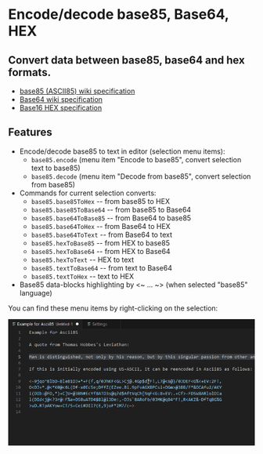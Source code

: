 # Encode/decode base85, Base64, HEX

## Convert data between base85, base64 and hex formats.

 - [base85 (ASCII85) wiki specification](https://en.wikipedia.org/wiki/Ascii85)
 - [Base64 wiki specification](https://en.wikipedia.org/wiki/Base64)
 - [Base16 HEX specification](https://en.wikipedia.org/wiki/Hexadecimal)

## Features

 - Encode/decode base85 to text in editor (selection menu items):
   - `base85.encode` (menu item "Encode to base85", convert selection text to base85)
   - `base85.decode` (menu item "Decode from base85", convert selection from base85)
 - Commands for current selection converts:
   - `base85.base85ToHex`  -- from base85 to HEX
   - `base85.base85ToBase64` -- from base85 to Base64
   - `base85.base64ToBase85` -- from Base64 to base85
   - `base85.base64ToHex`  -- from Base64 to HEX
   - `base85.base64ToText` -- from Base64 to text
   - `base85.hexToBase85`  -- from HEX to base85
   - `base85.hexToBase64`  -- from HEX to Base64
   - `base85.hexToText`    -- HEX to text
   - `base85.textToBase64` -- from text to Base64
   - `base85.textToHex`    -- text to HEX
 - Base85 data-blocks highlighting by <~ ... ~> (when selected "base85" language)


You can find these menu items by right-clicking on the selection:

![Menu Encode85 / Decode85](https://raw.githubusercontent.com/dynoser/base85-vscode-plugin/main/images/base85menuse.gif)
